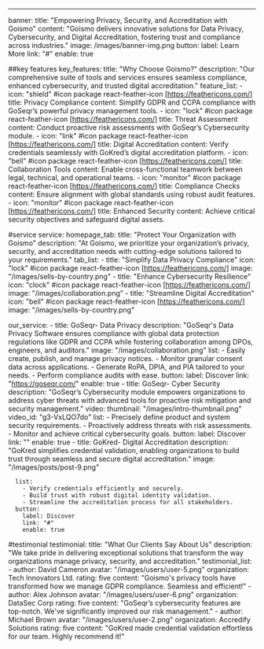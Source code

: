 ---
banner:
  title: "Empowering Privacy, Security, and Accreditation with Goismo"
  content: "Goismo delivers innovative solutions for Data Privacy, Cybersecurity, and Digital Accreditation, fostering trust and compliance across industries."
  image: /images/banner-img.png
  button:
    label: Learn More
    link: "#"
    enable: true

##key features
key_features:
  title: "Why Choose Goismo?"
  description: "Our comprehensive suite of tools and services ensures seamless compliance, enhanced cybersecurity, and trusted digital accreditation."
  feature_list:
    - icon: "shield" #icon package react-feather-icon [https://feathericons.com/]
      title: Privacy Compliance
      content: Simplify GDPR and CCPA compliance with GoSeqr’s powerful privacy management tools.
    - icon: "lock" #icon package react-feather-icon [https://feathericons.com/]
      title: Threat Assessment
      content: Conduct proactive risk assessments with GoSeqr’s Cybersecurity module.
    - icon: "link" #icon package react-feather-icon [https://feathericons.com/]
      title: Digital Accreditation
      content: Verify credentials seamlessly with GoKred’s digital accreditation platform.
    - icon: "bell" #icon package react-feather-icon [https://feathericons.com/]
      title: Collaboration Tools
      content: Enable cross-functional teamwork between legal, technical, and operational teams.
    - icon: "monitor" #icon package react-feather-icon [https://feathericons.com/]
      title: Compliance Checks
      content: Ensure alignment with global standards using robust audit features.
    - icon: "monitor" #icon package react-feather-icon [https://feathericons.com/]
      title: Enhanced Security
      content: Achieve critical security objectives and safeguard digital assets.

#service
service:
  homepage_tab:
    title: "Protect Your Organization with Goismo"
    description: "At Goismo, we prioritize your organization’s privacy, security, and accreditation needs with cutting-edge solutions tailored to your requirements."
    tab_list:
      - title: "Simplify Data Privacy Compliance"
        icon: "lock" #icon package react-feather-icon [https://feathericons.com/]
        image: "/images/sells-by-country.png"
      - title: "Enhance Cybersecurity Resilience"
        icon: "clock" #icon package react-feather-icon [https://feathericons.com/]
        image: "/images/collaboration.png"
      - title: "Streamline Digital Accreditation"
        icon: "bell" #icon package react-feather-icon [https://feathericons.com/]
        image: "/images/sells-by-country.png"

  our_service:
    - title: GoSeqr- Data Privacy
      description: "GoSeqr's Data Privacy Software ensures compliance with global data protection regulations like GDPR and CCPA while fostering collaboration among DPOs, engineers, and auditors."
      image: "/images/collaboration.png"
      list:
        - Easily create, publish, and manage privacy notices.
        - Monitor granular consent data across applications.
        - Generate RoPA, DPIA, and PIA tailored to your needs.
        - Perform compliance audits with ease.
      button:
        label: Discover
        link: "https://goseqr.com/"
        enable: true
    - title: GoSeqr- Cyber Security
      description: "GoSeqr’s Cybersecurity module empowers organizations to address cyber threats with advanced tools for proactive risk mitigation and security management."
      video:
        thumbnail: "/images/intro-thumbnail.png"
        video_id: "g3-VxLQO7do"
      list:
        - Precisely define product and system security requirements.
        - Proactively address threats with risk assessments.
        - Monitor and achieve critical cybersecurity goals.
      button:
        label: Discover
        link: ""
        enable: true
    - title: GoKred- Digital Accreditation
      description: "GoKred simplifies credential validation, enabling organizations to build trust through seamless and secure digital accreditation."
      image: "/images/posts/post-9.png"

      list:
        - Verify credentials efficiently and securely.
        - Build trust with robust digital identity validation.
        - Streamline the accreditation process for all stakeholders.
      button:
        label: Discover
        link: "#"
        enable: true

#testimonial
testimonial:
  title: "What Our Clients Say About Us"
  description: "We take pride in delivering exceptional solutions that transform the way organizations manage privacy, security, and accreditation."
  testimonial_list:
    - author: David Cameron
      avatar: "/images/users/user-5.png"
      organization: Tech Innovators Ltd.
      rating: five
      content: "Goismo's privacy tools have transformed how we manage GDPR compliance. Seamless and efficient!"
    - author: Alex Johnson
      avatar: "/images/users/user-6.png"
      organization: DataSec Corp
      rating: five
      content: "GoSeqr’s cybersecurity features are top-notch. We've significantly improved our risk management."
    - author: Michael Brown
      avatar: "/images/users/user-2.png"
      organization: Accredify Solutions
      rating: five
      content: "GoKred made credential validation effortless for our team. Highly recommend it!"
